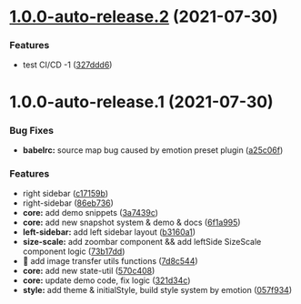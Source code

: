 # [1.0.0-auto-release.2](https://git.tezign.com/engineering/tezign-intelligence-images-processor/compare/v1.0.0-auto-release.1...v1.0.0-auto-release.2) (2021-07-30)


### Features

* test CI/CD -1 ([327ddd6](https://git.tezign.com/engineering/tezign-intelligence-images-processor/commit/327ddd6c894fdeb28c60ec38d64941e5b09e98cf))

# 1.0.0-auto-release.1 (2021-07-30)

### Bug Fixes

- **babelrc:** source map bug caused by emotion preset plugin ([a25c06f](https://git.tezign.com/engineering/tezign-intelligence-images-processor/commit/a25c06fd1c21dcd0dfb971ef662d855aa55d6708))

### Features

- right sidebar ([c17159b](https://git.tezign.com/engineering/tezign-intelligence-images-processor/commit/c17159b547681c937fbf9340cb22c2840f825ca7))
- right-sidebar ([86eb736](https://git.tezign.com/engineering/tezign-intelligence-images-processor/commit/86eb73688c1891246220ea3061ff1dca78edcf03))
- **core:** add demo snippets ([3a7439c](https://git.tezign.com/engineering/tezign-intelligence-images-processor/commit/3a7439cb969adef5f5dd883c27371dd6f7c9b85c))
- **core:** add new snapshot system & demo & docs ([6f1a995](https://git.tezign.com/engineering/tezign-intelligence-images-processor/commit/6f1a9959a389938e91d88abeae198608e459914b))
- **left-sidebar:** add left sidebar layout ([b3160a1](https://git.tezign.com/engineering/tezign-intelligence-images-processor/commit/b3160a13e8ee1e1b2f308678a71df3175492b861))
- **size-scale:** add zoombar component && add leftSide SizeScale component logic ([73b17dd](https://git.tezign.com/engineering/tezign-intelligence-images-processor/commit/73b17dd6553040e7b39f693aa20051ee27f5210b))
- 🎸 add image transfer utils functions ([7d8c544](https://git.tezign.com/engineering/tezign-intelligence-images-processor/commit/7d8c544152ab3461b7a08eeb81e534d613bd9504))
- **core:** add new state-util ([570c408](https://git.tezign.com/engineering/tezign-intelligence-images-processor/commit/570c4088d87dc105aa0e6d3bb8345554f7b56b77))
- **core:** update demo code, fix logic ([321d34c](https://git.tezign.com/engineering/tezign-intelligence-images-processor/commit/321d34c87dceac8b9d9e6a36765071a75dcf27b8))
- **style:** add theme & initialStyle, build style system by emotion ([057f934](https://git.tezign.com/engineering/tezign-intelligence-images-processor/commit/057f9348b8287965638037523cde69a2b88728eb))
